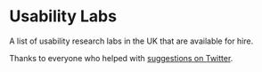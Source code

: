 # Usability Labs

A list of usability research labs in the UK that are available for hire.

Thanks to everyone who helped with [suggestions on Twitter](https://twitter.com/benjystanton/status/702992066004066305).